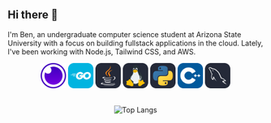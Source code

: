 ## Hi there 👋
I'm Ben, an undergraduate computer science student at Arizona State University with a focus on building fullstack applications in the cloud. Lately, I've been working with Node.js, Tailwind CSS, and AWS. 


<div align="center">
    <img src="icons/Insomnia.svg" alt="Insomnia-icon" style="height:50px;width:50px;">
    <a href="https://github.com/Ben-codes-cmd/Demo-REST-API" target="_blank"><img src="icons/GoLang.svg" alt="GoLang-icon" style="height:50px;width:50px;"></a>
    <a href="https://github.com/Ben-codes-cmd/Powerlifting-meet-tracker" target="_blank"><img src="icons/Java-Dark.svg" alt="Java-icon" style="height:50px;width:50px;"></a>
    <img src="icons/Linux-Dark.svg" alt="Linux-icon" style="height:50px;width:50px;">
    <a href="https://github.com/Ben-codes-cmd/Bandwidth_Application" target="_blank"><img src="icons/Python-Dark.svg" alt="Python-icon" style="height:50px;width:50px;"></a>
    <img src="icons/CPP.svg" alt="CPP-icon" style="height:50px;width:50px;">
    <img src="icons/MySQL-Dark.svg" alt="SQL icon" style="height:50px;width:50px;">
</div>
<br>
<div align="center">

![Top Langs](https://github-readme-stats.vercel.app/api/top-langs/?username=ben-codes-cmd&layout=compact&theme=transparent&hide=netlogo,processing)

</div>
